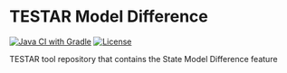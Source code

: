 # TESTAR Model Difference
[![Java CI with Gradle](https://github.com/TESTARtool/Model-Difference/actions/workflows/pipeline.yml/badge.svg)](https://github.com/TESTARtool/Model-Difference/actions/workflows/pipeline.yml)
[![License](https://img.shields.io/badge/License-BSD%203--Clause-blue.svg)](https://opensource.org/licenses/BSD-3-Clause)

TESTAR tool repository that contains the State Model Difference feature
